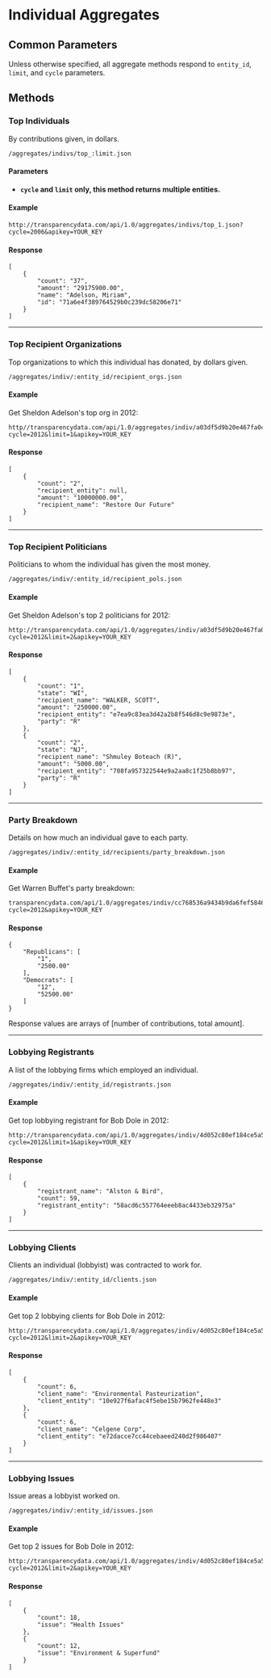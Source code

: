 # Individual Aggregates

## Common Parameters

Unless otherwise specified, all aggregate methods respond to
`entity_id`, `limit`, and `cycle` parameters.

## Methods

### Top Individuals

By contributions given, in dollars.

    /aggregates/indivs/top_:limit.json

#### Parameters

- **`cycle` and `limit` only, this method returns multiple entities.**

#### Example

    http://transparencydata.com/api/1.0/aggregates/indivs/top_1.json?cycle=2006&apikey=YOUR_KEY

#### Response

    [
        {
            "count": "37",
            "amount": "29175900.00",
            "name": "Adelson, Miriam",
            "id": "71a6e4f389764529b0c239dc58206e71"
        }
    ]

---

### Top Recipient Organizations

Top organizations to which this individual has donated, by dollars given.

    /aggregates/indiv/:entity_id/recipient_orgs.json

#### Example

Get Sheldon Adelson's top org in 2012:

    http//transparencydata.com/api/1.0/aggregates/indiv/a03df5d9b20e467fa0ceaefa94c4491e/recipient_orgs.json?cycle=2012&limit=1&apikey=YOUR_KEY

#### Response

    [
        {
            "count": "2",
            "recipient_entity": null,
            "amount": "10000000.00",
            "recipient_name": "Restore Our Future"
        }
    ]

---

### Top Recipient Politicians

Politicians to whom the individual has given the most money.

    /aggregates/indiv/:entity_id/recipient_pols.json

#### Example

Get Sheldon Adelson's top 2 politicians for 2012:

    http://transparencydata.com/api/1.0/aggregates/indiv/a03df5d9b20e467fa0ceaefa94c4491e/recipient_pols.json?cycle=2012&limit=2&apikey=YOUR_KEY

#### Response

    [
        {
            "count": "1",
            "state": "WI",
            "recipient_name": "WALKER, SCOTT",
            "amount": "250000.00",
            "recipient_entity": "e7ea9c83ea3d42a2b8f546d8c9e9873e",
            "party": "R"
        },
        {
            "count": "2",
            "state": "NJ",
            "recipient_name": "Shmuley Boteach (R)",
            "amount": "5000.00",
            "recipient_entity": "708fa957322544e9a2aa8c1f25b8bb97",
            "party": "R"
        }
    ]

---

### Party Breakdown

Details on how much an individual gave to each party.

    /aggregates/indiv/:entity_id/recipients/party_breakdown.json

#### Example

Get Warren Buffet's party breakdown:

    transparencydata.com/api/1.0/aggregates/indiv/cc768536a9434b9da6fef5846a16ee88/recipients/party_breakdown.json?cycle=2012&apikey=YOUR_KEY

#### Response

    {
        "Republicans": [
            "1",
            "2500.00"
        ],
        "Democrats": [
            "12",
            "52500.00"
        ]
    }

Response values are arrays of [number of contributions, total amount].

---

### Lobbying Registrants

A list of the lobbying firms which employed an individual.

    /aggregates/indiv/:entity_id/registrants.json

#### Example

Get top lobbying registrant for Bob Dole in 2012:

    http://transparencydata.com/api/1.0/aggregates/indiv/4d052c80ef184ce5a5e41e6d34dc452f/registrants.json?cycle=2012&limit=1&apikey=YOUR_KEY

#### Response

    [
        {
            "registrant_name": "Alston & Bird",
            "count": 59,
            "registrant_entity": "58acd6c557764eeeb8ac4433eb32975a"
        }
    ]

---

### Lobbying Clients

Clients an individual (lobbyist) was contracted to work for.

    /aggregates/indiv/:entity_id/clients.json

#### Example

Get top 2 lobbying clients for Bob Dole in 2012:

    http://transparencydata.com/api/1.0/aggregates/indiv/4d052c80ef184ce5a5e41e6d34dc452f/clients.json?cycle=2012&limit=2&apikey=YOUR_KEY

#### Response

    [
        {
            "count": 6,
            "client_name": "Environmental Pasteurization",
            "client_entity": "10e927f6afac4f5ebe15b7962fe448e3"
        },
        {
            "count": 6,
            "client_name": "Celgene Corp",
            "client_entity": "e72dacce7cc44cebaeed240d2f986407"
        }
    ]

---

### Lobbying Issues

Issue areas a lobbyist worked on.

    /aggregates/indiv/:entity_id/issues.json

#### Example

Get top 2 issues for Bob Dole in 2012:

    http://transparencydata.com/api/1.0/aggregates/indiv/4d052c80ef184ce5a5e41e6d34dc452f/issues.json?cycle=2012&limit=2&apikey=YOUR_KEY

#### Response

    [
        {
            "count": 18,
            "issue": "Health Issues"
        },
        {
            "count": 12,
            "issue": "Environment & Superfund"
        }
    ]
